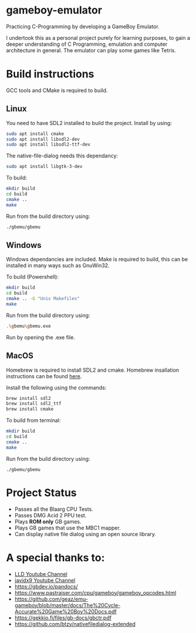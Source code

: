# gameboy-emulator
Practicing C-Programming by developing a GameBoy Emulator.

I undertook this as a personal project purely for learning purposes, to gain a deeper understanding of C Programming, emulation and computer architecture in general. The emulator can play some games like Tetris.

# Build instructions

GCC tools and CMake is required to build.

## Linux

You need to have SDL2 installed to build the project. Install by using:
```bash
sudo apt install cmake
sudo apt install libsdl2-dev
sudo apt install libsdl2-ttf-dev
```

The native-file-dialog needs this dependancy:

```bash
sudo apt install libgtk-3-dev
```

To build:

```bash
mkdir build
cd build
cmake ..
make
```
Run from the build directory using:
```bash
./gbemu/gbemu
```

## Windows

Windows dependancies are included.
Make is required to build, this can be installed in many ways such as GnuWin32.

To build (Powershell):

```bash
mkdir build
cd build
cmake .. -G "Unix Makefiles"
make
```
Run from the build directory using:
```bash
.\gbemu\gbemu.exe
```


Run by opening the .exe file.

## MacOS

Homebrew is required to install SDL2 and cmake. Homebrew insallation instructions can be found [here](https://brew.sh).

Install the following using the commands:
```bash
brew install sdl2
brew install sdl2_ttf
brew install cmake
```
To build from terminal:
```bash
mkdir build
cd build
cmake ..
make
```
Run from the build directory using:
```
./gbemu/gbemu 
```

# Project Status

- Passes all the Blaarg CPU Tests.
- Passes DMG Acid 2 PPU test.
- Plays **ROM only** GB games.
- Plays GB games that use the MBC1 mapper.
- Can display native file dialog using an open source library.

# A special thanks to:
- [LLD Youtube Channel](https://www.youtube.com/channel/UCRWXAQsN5S3FPDHY4Ttq1Xg)
- [javidx9 Youtube Channel](https://www.youtube.com/channel/UC-yuWVUplUJZvieEligKBkA)
- https://gbdev.io/pandocs/
- https://www.pastraiser.com/cpu/gameboy/gameboy_opcodes.html
- https://github.com/geaz/emu-gameboy/blob/master/docs/The%20Cycle-Accurate%20Game%20Boy%20Docs.pdf
- https://gekkio.fi/files/gb-docs/gbctr.pdf
- https://github.com/btzy/nativefiledialog-extended
